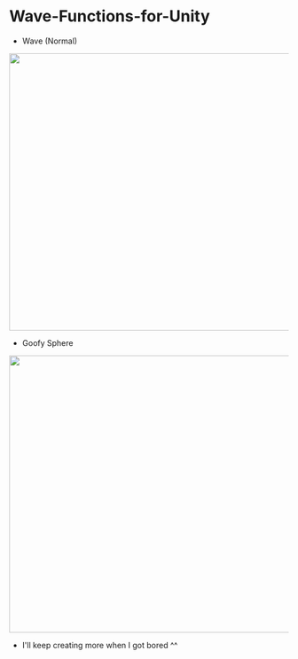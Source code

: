 # Wave-Functions-for-Unity

- Wave (Normal)

<img src="https://media.giphy.com/media/v1.Y2lkPTc5MGI3NjExZTdmOTZhYTU4ZjM2YTMzZTRhMTFiNTRmNjc5MTBhMWNlMmExNjg1ZiZjdD1n/712MAfYNoqrQTsNkY4/giphy.gif" width="1000" height="500" />


- Goofy Sphere

<img src="https://media.giphy.com/media/v1.Y2lkPTc5MGI3NjExNmEwZDhhNTUzNjg2NGZjYWY1OWEyNTIxYmE1NWRjYmU5Y2M1ZDE1YSZjdD1n/jHgMdLotLm8yTfOKpu/giphy.gif" width="1000" height="500"/>

- I'll keep creating more when I got bored ^^
